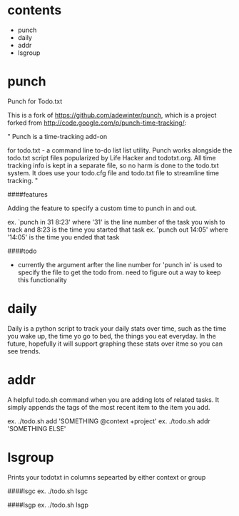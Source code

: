 contents
========
- punch
- daily
- addr
- lsgroup


punch
=====

Punch for Todo.txt

This is a fork of https://github.com/adewinter/punch, which is a project forked from http://code.google.com/p/punch-time-tracking/:

 " Punch is a time-tracking add-on

  for todo.txt - a command line to-do list list utility. Punch works alongside the todo.txt script files popularized by Life Hacker and todotxt.org. All time tracking info is kept in a separate file, so no harm is done to the todo.txt system. It does use your todo.cfg file and todo.txt file to streamline time tracking. "

####features

Adding the feature to specify a custom time to punch in and out.

ex. `punch in 31 8:23' where '31' is the line number of the task you wish to track and 8:23 is the time you started that task
ex. 'punch out 14:05' where '14:05' is the time you ended that task

####todo

+ currently the argument arfter the line number for 'punch in' is used to specify the file to get the todo from. need to figure out a way to keep this functionality


daily
=====

Daily is a python script to track your daily stats over time, such as the time you wake up, the time yo go to bed, the things you eat everyday. In the future, hopefully it will support graphing these stats over itme so you can see trends.


addr
====

A helpful todo.sh command when you are adding lots of related tasks. It simply appends the tags of the most recent item to the item you add.

ex. ./todo.sh add 'SOMETHING @context +project'
ex. ./todo.sh addr 'SOMETHING ELSE'


lsgroup
=====

Prints your todotxt in columns sepearted by either context or group

####lsgc
ex. ./todo.sh lsgc

####lsgp
ex. ./todo.sh lsgp